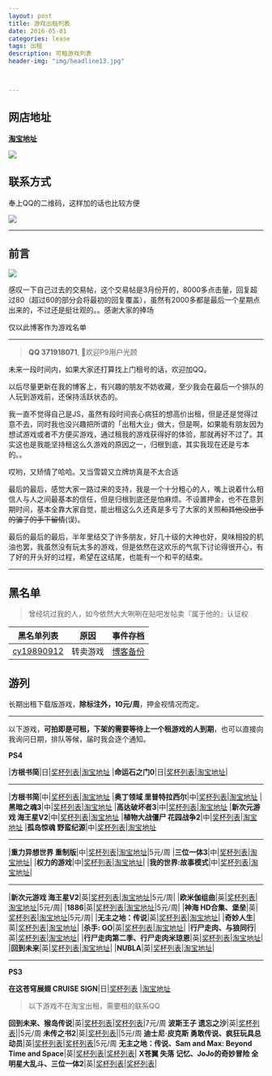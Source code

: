 ```yaml
---
layout: post
title: 游戏出租列表
date: 2016-05-01
categories: lease
tags: 出租
description: 可租游戏列表
header-img: "img/headline13.jpg"



---
```





## 网店地址


[**淘宝地址**](https://shop150462286.taobao.com/shop/view_shop.htm?spm=0.0.0.0.j7W4xc&mytmenu=mdianpu&user_number_id=1029812093)



![](http://7xlzhh.com1.z0.glb.clouddn.com/%E6%B8%B8%E5%88%97IMG_13653.PNG)



## 联系方式

奉上QQ的二维码，这样加的话也比较方便

![](http://7xlzhh.com1.z0.glb.clouddn.com/%E6%B8%B8%E5%88%97%E9%BB%91%E5%90%8D%E5%8D%95v1IMG_1292.JPG)


---

## 前言

![](http://7xlzhh.com1.z0.glb.clouddn.com/%E5%B1%8F%E5%B9%95%E5%BF%AB%E7%85%A7%202016-05-18%2023.26.44.png)

感叹一下自己过去的交易帖，这个交易帖是3月份开的，8000多点击量，回复超过80（超过60的部分会将最初的回复覆盖），虽然有2000多都是最后一个星期点出来的，不过还是挺壮观的。。感谢大家的捧场

仅以此博客作为游戏名单

---

> **QQ 371918071**, 欢迎P9用户光顾

未来一段时间内，如果大家还打算找上门租号的话，欢迎加QQ。

以后尽量更新在我的博客上，有兴趣的朋友不妨收藏，至少我会在最后一个排队的人玩到游戏前，还保持活跃状态的。

我一直不觉得自己是JS，虽然有段时间丧心病狂的想高价出租，但是还是觉得过意不去，同时我也没兴趣把所谓的「出租大业」做大，但是啊，如果能有朋友因为想试游戏或者不方便买游戏，通过租我的游戏获得好的体验，那就再好不过了。其实这也是我能坚持租这么久游戏的原因之一，归根到底，其实我现在还是亏本的。。

哎哟，又矫情了哈哈。又当雪碧又立牌坊真是不太合适

最后的最后，感觉大家一路过来的支持，我是一个十分粗心的人，嘴上说着什么相信人与人之间最基本的信任，但是归根到底还是怕麻烦。不设置押金，也不在意到期时间，基本全靠大家自觉，能出租这么久还真是多亏了大家的关照~~和其他没出手的骗子的手下留情~~(误)。

最后的最后的最后，半年里结交了许多朋友，好几十级的大神也好，臭味相投的机油也罢，我虽然没有玩太多的游戏，但是依然在这欢乐的气氛下讨论得很开心，有了好的开头好的过程，希望在这结尾，也能有一个和平的结束。

---


## 黑名单

>曾经坑过我的人，如今依然大大咧咧在贴吧发帖卖『属于他的』认证权

黑名单列表|原因|事件存档
----|----|----
[cy19890912](http://d7vg.com/psnid/cy19890912)|转卖游戏|[博客备份](http://sinhya.com/lease/2016/04/26/Blacklist-v1/)

## 游列


长期出租下载版游戏，**除标注外，10元/周**，押金视情况而定。

---

以下游戏，**可拍即是可租，下架的需要等待上一个租游戏的人到期**，也可以直接向我询问日期，排队等候，届时我会逐个通知。



**PS4**

|**方根书简**|日|[奖杯列表](http://d7vg.com/psngame/10962)|[淘宝地址](https://item.taobao.com/item.htm?spm=0.0.0.0.Ngvokm&id=534218976333)
|**命运石之门0**|日|[奖杯列表](http://d7vg.com/psngame/9217)|[淘宝地址](https://item.taobao.com/item.htm?id=531909675625)|



---

|**方根书简**|中|[奖杯列表](http://d7vg.com/psngame/11344)|[淘宝地址](https://item.taobao.com/item.htm?spm=0.0.0.0.jBiCHW&id=534081084285)
|**奥丁领域 里普特拉西尔**|中|[奖杯列表](http://d7vg.com/psngame/7394)|[淘宝地址](https://item.taobao.com/item.htm?id=532594852611)
|**黑暗之魂3**|中|[奖杯列表](http://d7vg.com/psngame/7897)|[淘宝地址](https://item.taobao.com/item.htm?id=532225033696)
|**高达破坏者3**|中|[奖杯列表](http://d7vg.com/psngame/9890)|[淘宝地址](https://item.taobao.com/item.htm?id=532127300580)
|**新次元游戏 海王星V2**|中|[奖杯列表](http://d7vg.com/psngame/9579)|[淘宝地址](https://item.taobao.com/item.htm?id=528120579244)
|**植物大战僵尸 花园战争2**|中|[奖杯列表](http://d7vg.com/psngame/8488)|[淘宝地址](https://item.taobao.com/item.htm?id=532019760034)
|**孤岛惊魂 野蛮纪源**|中|[奖杯列表](http://d7vg.com/psngame/9687)|[淘宝地址](https://item.taobao.com/item.htm?spm=0.0.0.0.9B7yP3&id=533884081766)

---

|**重力异想世界 重制版**|中|[奖杯列表](http://d7vg.com/psngame/7915)|[淘宝地址](https://item.taobao.com/item.htm?id=532020288384)|5元/周
|**三位一体3**|中|[奖杯列表](http://d7vg.com/psngame/9430)|[淘宝地址](https://item.taobao.com/item.htm?id=531908715076)|
|**权力的游戏**|中|[奖杯列表](http://d7vg.com/psngame/7882)|[淘宝地址](https://item.taobao.com/item.htm?id=528119779394)|
|**我的世界:故事模式**|中|[奖杯列表](http://d7vg.com/psngame/8964)|[淘宝地址](https://item.taobao.com/item.htm?id=532619449767)|

---

|**新次元游戏 海王星V2**|英|[奖杯列表](http://d7vg.com/psngame/9488)|[淘宝地址](https://item.taobao.com/item.htm?id=534211035529)|5元/周|
|**欧米伽组曲**|英|[奖杯列表](http://d7vg.com/psngame/8596)|[淘宝地址](https://item.taobao.com/item.htm?id=534341168248)|5元/周|
|**1886**|英|[奖杯列表](http://d7vg.com/psngame/6616)|[淘宝地址](https://item.taobao.com/item.htm?id=531968207000)|5元/周|
|**神海 HD合集、堡垒**|英|[奖杯列表](http://d7vg.com/psngame/8609)|[淘宝地址](https://item.taobao.com/item.htm?id=531968598270)|5元/周|
|**无主之地：传说**|英|[奖杯列表](http://d7vg.com/psngame/7228)|[淘宝地址](https://item.taobao.com/item.htm?id=528163450884)|
|**奇妙人生**|英|[奖杯列表](http://d7vg.com/psngame/7875)|[淘宝地址](https://item.taobao.com/item.htm?id=528841745811)|
|**杀手: GO**|英|[奖杯列表](http://d7vg.com/psngame/10328)|[淘宝地址](https://item.taobao.com/item.htm?id=531967178122)|
|**行尸走肉、与狼同行**|英|[奖杯列表](http://d7vg.com/psngame/7242)|[淘宝地址](https://item.taobao.com/item.htm?id=532762452742)|
|**行尸走肉第二季、行尸走肉米琼恩**|英|[奖杯列表](http://d7vg.com/psngame/7243)|[淘宝地址](https://item.taobao.com/item.htm?id=534974968872)|
|**回到未来**|英|[奖杯列表](http://d7vg.com/psngame/9452)|[淘宝地址](https://item.taobao.com/item.htm?id=534907470163)|
|**NUBLA**|英|[奖杯列表](http://d7vg.com/psngame/9990)|[淘宝地址](https://item.taobao.com/item.htm?id=533144883778)|

---

**PS3**

**在这苍穹展翅 CRUISE SIGN**|日|[奖杯列表](http://d7vg.com/psngame/7214) |[淘宝地址](https://item.taobao.com/item.htm?id=531909411687)





>以下游戏不在淘宝出租，需要租的联系QQ

**回到未来、猴岛传说**|英|[奖杯列表](http://d7vg.com/psngame/2751)|[奖杯列表](http://d7vg.com/psngame/1327)|7元/周
**波斯王子 遗忘之沙**|英|[奖杯列表](http://d7vg.com/psngame/1112)||5元/周
**未传之书2**|英|[奖杯列表](http://d7vg.com/psngame/8827)||5元/周
**迪士尼·皮克斯 勇敢传说、疯狂玩具总动员**|英|[奖杯列表](http://d7vg.com/psngame/3056)|[奖杯列表](http://d7vg.com/psngame/3780)|5元/周
**无主之地：传说、Sam and Max: Beyond Time and Space**|英|[奖杯列表](http://d7vg.com/psngame/6140)|[奖杯列表](http://d7vg.com/psngame/2048)|
**X苍翼 失落 记忆、JoJo的奇妙冒险 全明星大乱斗、三位一体2**|英|[奖杯列表](http://d7vg.com/psngame/8253)|[奖杯列表](http://d7vg.com/psngame/2044)|


